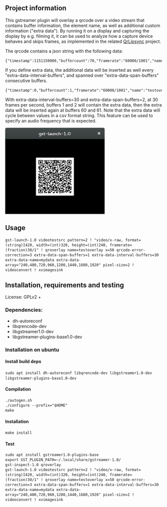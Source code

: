 ## Project information

This gstreamer plugin will overlay a qrcode over a video stream that contains buffer information, the element name, as well as additional custom information ("extra data"). By running it on a display and capturing the display by e.g. filming it, it can be used to analyze how a capture device behaves and skips frames, as implemented in the related [QrLipsync](https://github.com/UbiCastTeam/qr-lipsync) project.

The qrcode contains a json string with the following data:
```
{"timestamp":1151150000,"buffercount":70,"framerate":"60000/1001","name":"testoverlay"}
```

If you define extra data, the additional data will be inserted as well every "extra-data-interval-buffers", and spanned over "extra-data-span-buffers" consecutive buffers.
```
{"timestamp":0,"buffercount":1,"framerate":"60000/1001","name":"testoverlay","mydata":"240"}
```

With extra-data-interval-buffers=30 and extra-data-span-buffers=2, at 30 frames per second, buffers 1 and 2 will contain the extra data, then the extra data will be inserted again at buffers 60 and 61. Note that the extra data will cycle between values in a csv format string. This feature can be used to specify an audio frequency that is expected.

![screenshot](https://raw.githubusercontent.com/UbiCastTeam/gst-qroverlay/master/screenshot.png)

## Usage

```
gst-launch-1.0 videotestsrc pattern=2 ! "video/x-raw, format=(string)I420, width=(int)320, height=(int)240, framerate=(fraction)30/1" ! qroverlay name=testoverlay x=50 qrcode-error-correction=3 extra-data-span-buffers=1 extra-data-interval-buffers=30 extra-data-name=mydata extra-data-array="240,480,720,960,1200,1440,1680,1920" pixel-size=2 ! videoconvert ! xvimagesink
```

## Installation, requirements and testing

License: GPLv2 +

### Dependencies:

* dh-autoreconf
* libqrencode-dev
* libgstreamer1.0-dev
* libgstreamer-plugins-base1.0-dev

### Installation on ubuntu

#### Install build deps

`sudo apt install dh-autoreconf libqrencode-dev libgstreamer1.0-dev libgstreamer-plugins-base1.0-dev`

#### Compilation

```
./autogen.sh
./configure --prefix="$HOME"
make
```

#### Installation

`make install`

#### Test

```
sudo apt install gstreamer1.0-plugins-base
export GST_PLUGIN_PATH=~/.local/share/gstreamer-1.0/
gst-inspect-1.0 qroverlay
gst-launch-1.0 videotestsrc pattern=2 ! "video/x-raw, format=(string)I420, width=(int)320, height=(int)240, framerate=(fraction)30/1" ! qroverlay name=testoverlay x=50 qrcode-error-correction=3 extra-data-span-buffers=1 extra-data-interval-buffers=30 extra-data-name=mydata extra-data-array="240,480,720,960,1200,1440,1680,1920" pixel-size=2 ! videoconvert ! xvimagesink
```

